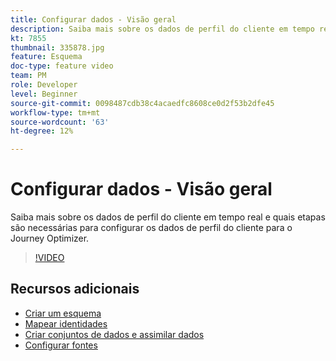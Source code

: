 ```yaml
---
title: Configurar dados - Visão geral
description: Saiba mais sobre os dados de perfil do cliente em tempo real e quais etapas são necessárias para configurar os dados de perfil do cliente para o Journey Optimizer.
kt: 7855
thumbnail: 335878.jpg
feature: Esquema
doc-type: feature video
team: PM
role: Developer
level: Beginner
source-git-commit: 0098487cdb38c4acaedfc8608ce0d2f53b2dfe45
workflow-type: tm+mt
source-wordcount: '63'
ht-degree: 12%

---
```



# Configurar dados - Visão geral

Saiba mais sobre os dados de perfil do cliente em tempo real e quais etapas são necessárias para configurar os dados de perfil do cliente para o Journey Optimizer.

>[!VIDEO](https://video.tv.adobe.com/v/335878?quality=12)

## Recursos adicionais

* [Criar um esquema](/help/set-up-data/create-schema.md)
* [Mapear identidades](/help/set-up-data/map-identities.md)
* [Criar conjuntos de dados e assimilar dados](/help/set-up-data/create-datasets-and-ingest-data.md)
* [Configurar fontes](/help/set-up-data/configure-sources.md)
